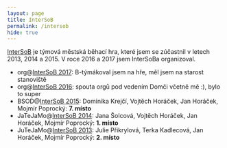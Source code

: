 ```yaml
---
layout: page
title: InterSoB
permalink: /intersob
hide: true
---
```


[InterSoB](http://intersob.math.muni.cz/) je týmová městská běhací hra, které
jsem se zúčastnil v letech 2013, 2014 a 2015. V roce 2016 a 2017 jsem InterSoBa
organizoval.

 * org@[InterSoB 2017](http://ks.math.muni.cz/intersob/2017/): B-týmákoval
   jsem na hře, měl jsem na starost stanoviště
 * org@[InterSoB 2016](http://ks.math.muni.cz/intersob/2016/): spouta
   orgů pod vedením Domči včetně mě :), bylo to super
 * BSOD@[InterSoB 2015](http://ks.math.muni.cz/intersob/2015/):
   Dominika Krejčí, Vojtěch Horáček, Jan Horáček, Mojmír Poprocký: **7.
   místo**
 * JaTeJaMo@[InterSoB 2014](http://ks.math.muni.cz/intersob/2014/):
   Jana Šolcová, Vojtěch Horáček, Jan Horáček, Mojmír Poprocký: **1.
   místo**
 * JuTeJaMo@[InterSoB 2013](http://ks.math.muni.cz/intersob/2013/):
   Julie Přikrylová, Terka Kadlecová, Jan Horáček, Mojmír Poprocký:
   **2. místo**
